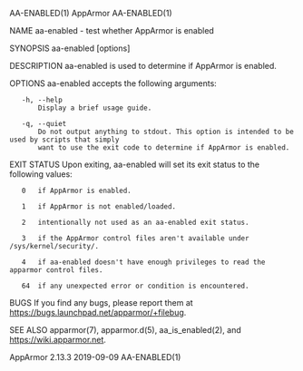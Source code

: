 AA-ENABLED(1)                                  AppArmor                                  AA-ENABLED(1)

NAME
       aa-enabled - test whether AppArmor is enabled

SYNOPSIS
       aa-enabled [options]

DESCRIPTION
       aa-enabled is used to determine if AppArmor is enabled.

OPTIONS
       aa-enabled accepts the following arguments:

       -h, --help
           Display a brief usage guide.

       -q, --quiet
           Do not output anything to stdout. This option is intended to be used by scripts that simply
           want to use the exit code to determine if AppArmor is enabled.

EXIT STATUS
       Upon exiting, aa-enabled will set its exit status to the following values:

       0   if AppArmor is enabled.

       1   if AppArmor is not enabled/loaded.

       2   intentionally not used as an aa-enabled exit status.

       3   if the AppArmor control files aren't available under /sys/kernel/security/.

       4   if aa-enabled doesn't have enough privileges to read the apparmor control files.

       64  if any unexpected error or condition is encountered.

BUGS
       If you find any bugs, please report them at <https://bugs.launchpad.net/apparmor/+filebug>.

SEE ALSO
       apparmor(7), apparmor.d(5), aa_is_enabled(2), and <https://wiki.apparmor.net>.

AppArmor 2.13.3                               2019-09-09                                 AA-ENABLED(1)
